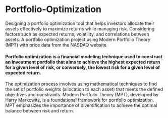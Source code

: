 # Portfolio-Optimization
Designing a portfolio optimization tool that helps investors allocate their assets effectively to maximize returns while managing risk. Considering factors such as expected returns, volatility, and correlations between assets.
A portfolio optimization project using Modern Portfolio Theory (MPT) with price data from the NASDAQ website 

#### Portfolio optimization is a financial modeling technique used to construct an investment portfolio that aims to achieve the highest expected return for a given level of risk, or conversely, the lowest risk for a given level of expected return. 
The optimization process involves using mathematical techniques to find the set of portfolio weights (allocation to each asset) that meets the defined objectives and constraints. Modern Portfolio Theory (MPT), developed by Harry Markowitz, is a foundational framework for portfolio optimization. MPT emphasizes the importance of diversification to achieve the optimal balance between risk and return. 

